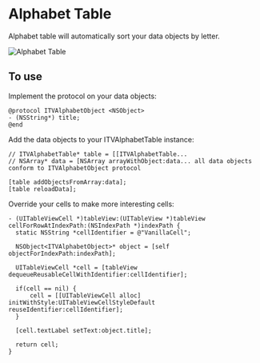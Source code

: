 Alphabet Table
==============

Alphabet table will automatically sort your data objects by letter.

![Alphabet Table](http://i.imgur.com/3tMWA.png)

To use
-----

Implement the protocol on your data objects:

    @protocol ITVAlphabetObject <NSObject>
    - (NSString*) title;
    @end


Add the data objects to your ITVAlphabetTable instance:

    // ITVAlphabetTable* table = [[ITVAlphabetTable...
    // NSArray* data = [NSArray arrayWithObject:data... all data objects conform to ITVAlphabetObject protocol

    [table addObjectsFromArray:data];
    [table reloadData];


Override your cells to make more interesting cells:

    - (UITableViewCell *)tableView:(UITableView *)tableView cellForRowAtIndexPath:(NSIndexPath *)indexPath {
      static NSString *cellIdentifier = @"VanillaCell";

      NSObject<ITVAlphabetObject>* object = [self objectForIndexPath:indexPath];
   
      UITableViewCell *cell = [tableView dequeueReusableCellWithIdentifier:cellIdentifier];

      if(cell == nil) {
          cell = [[UITableViewCell alloc] initWithStyle:UITableViewCellStyleDefault reuseIdentifier:cellIdentifier];
      }
      
      [cell.textLabel setText:object.title];
      
      return cell;
    }


